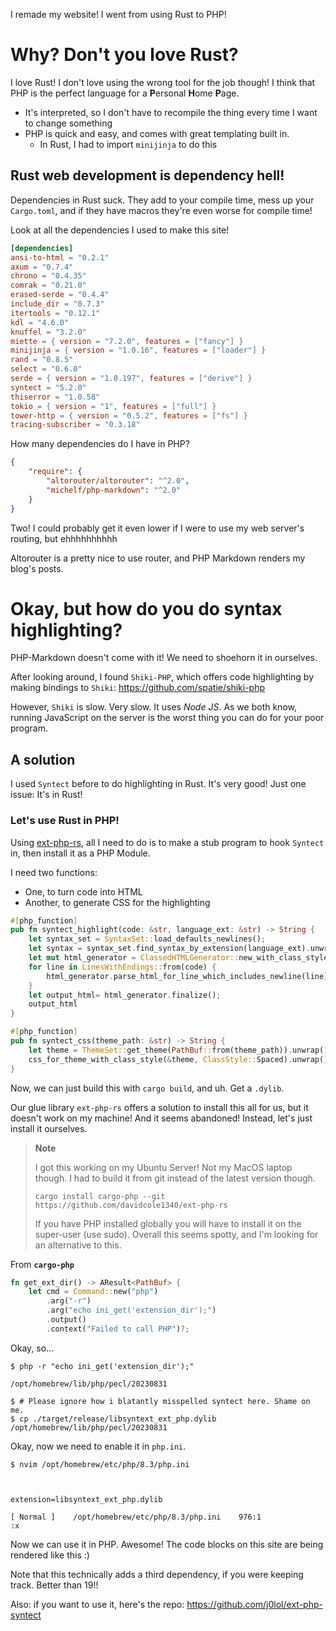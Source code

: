 I remade my website! I went from using Rust to PHP!


# Why? Don't you love Rust?

I love Rust! I don't love using the wrong tool for the job though! I think that PHP is the perfect language for a **P**ersonal **H**ome **P**age.

- It's interpreted, so I don't have to recompile the thing every time I want to change something
- PHP is quick and easy, and comes with great templating built in.
  - In Rust, I had to import `minijinja` to do this

## Rust web development is dependency hell!

Dependencies in Rust suck. They add to your compile time, mess up your `Cargo.toml`, and if they have macros they're even worse for compile time!

Look at all the dependencies I used to make this site!

```toml
[dependencies]
ansi-to-html = "0.2.1"
axum = "0.7.4"
chrono = "0.4.35"
comrak = "0.21.0"
erased-serde = "0.4.4"
include_dir = "0.7.3"
itertools = "0.12.1"
kdl = "4.6.0"
knuffel = "3.2.0"
miette = { version = "7.2.0", features = ["fancy"] }
minijinja = { version = "1.0.16", features = ["loader"] }
rand = "0.8.5"
select = "0.6.0"
serde = { version = "1.0.197", features = ["derive"] }
syntect = "5.2.0"
thiserror = "1.0.58"
tokio = { version = "1", features = ["full"] }
tower-http = { version = "0.5.2", features = ["fs"] }
tracing-subscriber = "0.3.18"
```

How many dependencies do I have in PHP?

```json
{
    "require": {
        "altorouter/altorouter": "^2.0",
        "michelf/php-markdown": "^2.0"
    }
}
```

Two! I could probably get it even lower if I were to use my web server's routing, but ehhhhhhhhhh

Altorouter is a pretty nice to use router, and PHP Markdown renders my blog's posts.

# Okay, but how do you do syntax highlighting?

PHP-Markdown doesn't come with it! We need to shoehorn it in ourselves.

After looking around, I found `Shiki-PHP`, which offers code highlighting by making bindings to `Shiki`: <https://github.com/spatie/shiki-php>

However, `Shiki` is slow. Very slow. It uses *Node JS*. As we both know, running JavaScript on the server is the worst thing you can do for your poor program.

## A solution

I used `Syntect` before to do highlighting in Rust. It's very good! Just one issue: It's in Rust!

### Let's use Rust in PHP! 

Using [ext-php-rs](https://github.com/davidcole1340/ext-php-rs), all I need to do is to make a stub program to hook `Syntect` in, then install it as a PHP Module.

I need two functions:

- One, to turn code into HTML
- Another, to generate CSS for the highlighting

```rust
#[php_function]
pub fn syntect_highlight(code: &str, language_ext: &str) -> String {
    let syntax_set = SyntaxSet::load_defaults_newlines();
    let syntax = syntax_set.find_syntax_by_extension(language_ext).unwrap();
    let mut html_generator = ClassedHTMLGenerator::new_with_class_style(syntax, &syntax_set, ClassStyle::Spaced);
    for line in LinesWithEndings::from(code) {
        html_generator.parse_html_for_line_which_includes_newline(line).unwrap();
    }
    let output_html= html_generator.finalize();
    output_html
}

#[php_function]
pub fn syntect_css(theme_path: &str) -> String {
    let theme = ThemeSet::get_theme(PathBuf::from(theme_path)).unwrap();
    css_for_theme_with_class_style(&theme, ClassStyle::Spaced).unwrap()
}
```

Now, we can just build this with `cargo build`, and uh. Get a `.dylib`.

Our glue library `ext-php-rs` offers a solution to install this all for us, but it doesn't work on my machine! And it seems abandoned!
Instead, let's just install it ourselves.

> **Note**
> 
> I got this working on my Ubuntu Server! Not my MacOS laptop though. I had to build it from git instead of the latest version though.
> 
> `cargo install cargo-php --git https://github.com/davidcole1340/ext-php-rs`
> 
> If you have PHP installed globally you will have to install it on the super-user (use sudo).
> Overall this seems spotty, and I'm looking for an alternative to this.

From **`cargo-php`**
```rs
fn get_ext_dir() -> AResult<PathBuf> {
    let cmd = Command::new("php")
        .arg("-r")
        .arg("echo ini_get('extension_dir');")
        .output()
        .context("Failed to call PHP")?;
```

Okay, so...

```shell
$ php -r "echo ini_get('extension_dir');"

/opt/homebrew/lib/php/pecl/20230831

$ # Please ignore how i blatantly misspelled syntect here. Shame on me.
$ cp ./target/release/libsyntext_ext_php.dylib /opt/homebrew/lib/php/pecl/20230831
```

Okay, now we need to enable it in `php.ini`.

```shell
$ nvim /opt/homebrew/etc/php/8.3/php.ini



extension=libsyntext_ext_php.dylib

[ Normal ]    /opt/homebrew/etc/php/8.3/php.ini    976:1
:x
```

Now we can use it in PHP. Awesome! The code blocks on this site are being rendered like this :) 

Note that this technically adds a third dependency, if you were keeping track. Better than 19!!

Also: if you want to use it, here's the repo: <https://github.com/j0lol/ext-php-syntect>